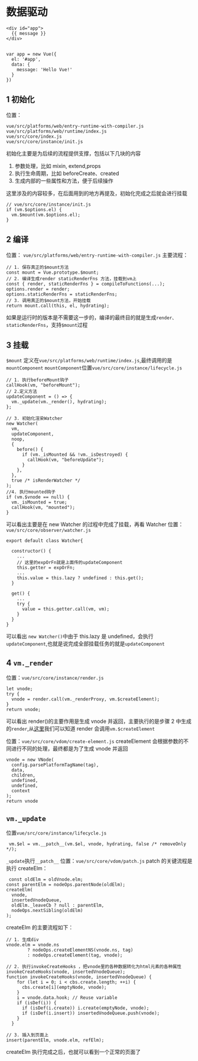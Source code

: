 # 数据驱动

```
<div id="app">
  {{ message }}
</div>


var app = new Vue({
  el: '#app',
  data: {
    message: 'Hello Vue!'
  }
})

```

## 1 初始化

位置：

```
vue/src/platforms/web/entry-runtime-with-compiler.js
vue/src/platforms/web/runtime/index.js
vue/src/core/index.js
vue/src/core/instance/init.js
```

初始化主要是为后续的流程提供支撑，包括以下几块的内容

1. 参数处理，比如 mixin, extend,props
2. 执行生命周期，比如 beforeCreate、created
3. 生成内部的一些属性和方法，便于后续操作

这里涉及的内容较多，在后面用到的地方再提及，初始化完成之后就会进行挂载

```
// vue/src/core/instance/init.js
if (vm.$options.el) {
  vm.$mount(vm.$options.el);
}
```

## 2 编译

位置： `vue/src/platforms/web/entry-runtime-with-compiler.js`
主要流程：

```
// 1. 保存真正的$mount方法
const mount = Vue.prototype.$mount;
// 2. 编译生成render staticRenderFns 方法，挂载到vm上
const { render, staticRenderFns } = compileToFunctions(...);
options.render = render;
options.staticRenderFns = staticRenderFns;
// 3. 调用真正的$mount方法，开始挂载
return mount.call(this, el, hydrating);
```

如果是运行时的版本是不需要这一步的，编译的最终目的就是生成`render、staticRenderFns`，支持`$mount`过程

## 3 挂载

`$mount` 定义在`vue/src/platforms/web/runtime/index.js`,最终调用的是`mountComponent`
`mountComponent`位置`vue/src/core/instance/lifecycle.js`

```
// 1. 执行beforeMount钩子
callHook(vm, "beforeMount");
// 2.定义方法
updateComponent = () => {
  vm._update(vm._render(), hydrating);
};

// 3. 初始化渲染Watcher
new Watcher(
  vm,
  updateComponent,
  noop,
  {
    before() {
      if (vm._isMounted && !vm._isDestroyed) {
        callHook(vm, "beforeUpdate");
      }
    },
  },
  true /* isRenderWatcher */
);
//4. 执行mounted钩子
if (vm.$vnode == null) {
  vm._isMounted = true;
  callHook(vm, "mounted");
}
```

可以看出主要是在 new Watcher 的过程中完成了挂载，再看 Watcher
位置： `vue/src/core/observer/watcher.js`

```
export default class Watcher{

  constructor() {
    ...
    // 这里的expOrFn就是上面传的updateComponent
    this.getter = expOrFn;
    ...
    this.value = this.lazy ? undefined : this.get();
  }

  get() {
    ...
    try {
      value = this.getter.call(vm, vm);
    }
  }
}
```

可以看出 `new Watcher()`中由于 this.lazy 是 undefined，会执行`updateComponent`,也就是说完成全部挂载任务的就是`updateComponent`

## 4 `vm._render`

位置：`vue/src/core/instance/render.js`

```
let vnode;
try {
  vnode = render.call(vm._renderProxy, vm.$createElement);
}
return vnode;

```

可以看出 render()的主要作用是生成 vnode 并返回，主要执行的是步骤 2 中生成的`render`,从[这里](https://cn.vuejs.org/v2/guide/render-function.html#%E8%99%9A%E6%8B%9F-DOM)我们可以知道 render 会调用`vm.$createElement`

位置：`vue/src/core/vdom/create-element.js`
createElement 会根据参数的不同进行不同的处理，最终都是为了生成 vnode 并返回

```
vnode = new VNode(
  config.parsePlatformTagName(tag),
  data,
  children,
  undefined,
  undefined,
  context
);
return vnode
```

## `vm._update`

位置`vue/src/core/instance/lifecycle.js`

```
 vm.$el = vm.__patch__(vm.$el, vnode, hydrating, false /* removeOnly */);
```

`_update`执行`__patch__`
位置：`vue/src/core/vdom/patch.js`
patch 的关键流程是执行 createElm：

```
 const oldElm = oldVnode.elm;
const parentElm = nodeOps.parentNode(oldElm);
createElm(
  vnode,
  insertedVnodeQueue,
  oldElm._leaveCb ? null : parentElm,
  nodeOps.nextSibling(oldElm)
);

```

createElm 的主要流程如下：

```
// 1. 生成div
vnode.elm = vnode.ns
        ? nodeOps.createElementNS(vnode.ns, tag)
        : nodeOps.createElement(tag, vnode);

// 2. 执行invokeCreateHooks ，把vnode里的各种数据转化为html元素的各种属性
invokeCreateHooks(vnode, insertedVnodeQueue);
function invokeCreateHooks(vnode, insertedVnodeQueue) {
    for (let i = 0; i < cbs.create.length; ++i) {
      cbs.create[i](emptyNode, vnode);
    }
    i = vnode.data.hook; // Reuse variable
    if (isDef(i)) {
      if (isDef(i.create)) i.create(emptyNode, vnode);
      if (isDef(i.insert)) insertedVnodeQueue.push(vnode);
    }
  }

// 3. 插入到页面上
insert(parentElm, vnode.elm, refElm);
```

createElm 执行完成之后，也就可以看到一个正常的页面了
